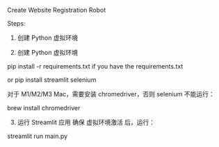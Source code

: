 Create Website Registration Robot

Steps:

1. 创建 Python 虚拟环境


2. 创建 Python 虚拟环境
 
 pip install -r requirements.txt  if you have the requirements.txt

 or  pip install streamlit selenium

对于 M1/M2/M3 Mac，需要安装 chromedriver，否则 selenium 不能运行：

brew install chromedriver

3. 运行 Streamlit 应用
确保 虚拟环境激活 后，运行：

streamlit run main.py
